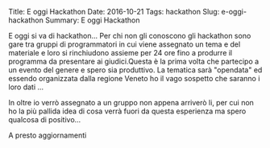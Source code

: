 Title: E oggi Hackathon
Date: 2016-10-21
Tags: hackathon
Slug: e-oggi-hackathon
Summary: E oggi Hackathon

E oggi si va di hackathon... Per chi non gli conoscono gli hackathon
sono gare tra gruppi di programmatori in cui viene assegnato un tema e
del materiale e loro si rinchiudono assieme per 24 ore fino a produrre
il programma da presentare ai giudici.<!--more-->Questa è la prima volta
che partecipo a un evento del genere e spero sia produttivo. La tematica
sarà "opendata" ed essendo organizzata dalla regione Veneto ho il vago
sospetto che saranno i loro dati ...

In oltre io verrò assegnato a un gruppo non appena arriverò li, per cui
non ho la più pallida idea di cosa verrà fuori da questa esperienza ma
spero qualcosa di positivo...

A presto aggiornamenti
